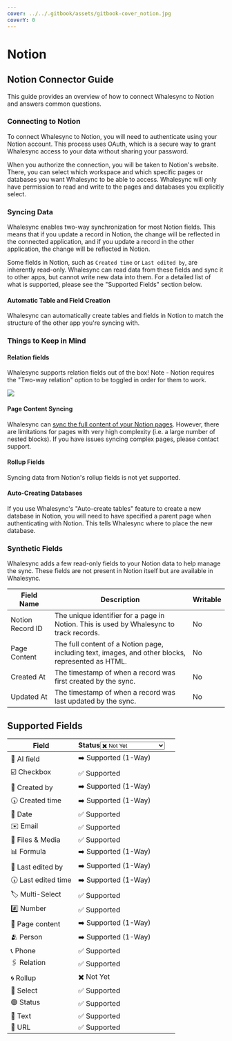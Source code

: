 ```yaml
---
cover: ../../.gitbook/assets/gitbook-cover_notion.jpg
coverY: 0
---
```


# Notion

## Notion Connector Guide

This guide provides an overview of how to connect Whalesync to Notion and answers common questions.

### Connecting to Notion

To connect Whalesync to Notion, you will need to authenticate using your Notion account. This process uses OAuth, which is a secure way to grant Whalesync access to your data without sharing your password.

When you authorize the connection, you will be taken to Notion's website. There, you can select which workspace and which specific pages or databases you want Whalesync to be able to access. Whalesync will only have permission to read and write to the pages and databases you explicitly select.

### Syncing Data

Whalesync enables two-way synchronization for most Notion fields. This means that if you update a record in Notion, the change will be reflected in the connected application, and if you update a record in the other application, the change will be reflected in Notion.

Some fields in Notion, such as `Created time` or `Last edited by`, are inherently read-only. Whalesync can read data from these fields and sync it to other apps, but cannot write new data into them. For a detailed list of what is supported, please see the "Supported Fields" section below.

#### Automatic Table and Field Creation

Whalesync can automatically create tables and fields in Notion to match the structure of the other app you're syncing with.

### Things to Keep in Mind

#### Relation fields

Whalesync supports relation fields out of the box! Note - Notion requires the "Two-way relation" option to be toggled in order for them to work.

![](<../../.gitbook/assets/Screenshot 2025-01-10 at 2.00.27 AM.png>)

#### Page Content Syncing

Whalesync can [sync the full content of your Notion pages](notion-page-sync.md). However, there are limitations for pages with very high complexity (i.e. a large number of nested blocks). If you have issues syncing complex pages, please contact support.

#### Rollup Fields

Syncing data from Notion's rollup fields is not yet supported.

#### Auto-Creating Databases

If you use Whalesync's "Auto-create tables" feature to create a new database in Notion, you will need to have specified a parent page when authenticating with Notion. This tells Whalesync where to place the new database.

### Synthetic Fields

Whalesync adds a few read-only fields to your Notion data to help manage the sync. These fields are not present in Notion itself but are available in Whalesync.

| Field Name       | Description                                                                                       | Writable |
| ---------------- | ------------------------------------------------------------------------------------------------- | -------- |
| Notion Record ID | The unique identifier for a page in Notion. This is used by Whalesync to track records.           | No       |
| Page Content     | The full content of a Notion page, including text, images, and other blocks, represented as HTML. | No       |
| Created At       | The timestamp of when a record was first created by the sync.                                     | No       |
| Updated At       | The timestamp of when a record was last updated by the sync.                                      | No       |

## Supported Fields

<table><thead><tr><th>Field</th><th>Status<select><option value="6c90dea3d4b34f409e73be79b7076c4a" label="✖️ Not Yet" color="blue"></option><option value="9e01356060cc4ea4988d69f72fe19d39" label="✅ Supported" color="blue"></option><option value="bd4357bee12749d0b80f7bc4a94ec3b5" label="➡️ Supported (1-Way)" color="blue"></option></select></th><th data-hidden></th></tr></thead><tbody><tr><td>🤖 AI field</td><td><span data-option="bd4357bee12749d0b80f7bc4a94ec3b5">➡️ Supported (1-Way)</span></td><td></td></tr><tr><td>☑️ Checkbox</td><td><span data-option="9e01356060cc4ea4988d69f72fe19d39">✅ Supported</span></td><td></td></tr><tr><td>🧑 Created by</td><td><span data-option="bd4357bee12749d0b80f7bc4a94ec3b5">➡️ Supported (1-Way)</span></td><td></td></tr><tr><td>🕠 Created time</td><td><span data-option="bd4357bee12749d0b80f7bc4a94ec3b5">➡️ Supported (1-Way)</span></td><td></td></tr><tr><td>📅 Date</td><td><span data-option="9e01356060cc4ea4988d69f72fe19d39">✅ Supported</span></td><td></td></tr><tr><td>✉️ Email</td><td><span data-option="9e01356060cc4ea4988d69f72fe19d39">✅ Supported</span></td><td></td></tr><tr><td>📂 Files &#x26; Media</td><td><span data-option="9e01356060cc4ea4988d69f72fe19d39">✅ Supported</span></td><td></td></tr><tr><td>📊 Formula</td><td><span data-option="bd4357bee12749d0b80f7bc4a94ec3b5">➡️ Supported (1-Way)</span></td><td></td></tr><tr><td>🧑 Last edited by</td><td><span data-option="bd4357bee12749d0b80f7bc4a94ec3b5">➡️ Supported (1-Way)</span></td><td></td></tr><tr><td>🕠 Last edited time</td><td><span data-option="bd4357bee12749d0b80f7bc4a94ec3b5">➡️ Supported (1-Way)</span></td><td></td></tr><tr><td>🏷️ Multi-Select</td><td><span data-option="9e01356060cc4ea4988d69f72fe19d39">✅ Supported</span></td><td></td></tr><tr><td>#️⃣ Number</td><td><span data-option="9e01356060cc4ea4988d69f72fe19d39">✅ Supported</span></td><td></td></tr><tr><td>📝 Page content</td><td><span data-option="bd4357bee12749d0b80f7bc4a94ec3b5">➡️ Supported (1-Way)</span></td><td></td></tr><tr><td>🫂 Person</td><td><span data-option="bd4357bee12749d0b80f7bc4a94ec3b5">➡️ Supported (1-Way)</span></td><td></td></tr><tr><td>📞 Phone</td><td><span data-option="9e01356060cc4ea4988d69f72fe19d39">✅ Supported</span></td><td></td></tr><tr><td>🖇️ Relation</td><td><span data-option="9e01356060cc4ea4988d69f72fe19d39">✅ Supported</span></td><td></td></tr><tr><td>🌀 Rollup</td><td><span data-option="6c90dea3d4b34f409e73be79b7076c4a">✖️ Not Yet</span></td><td></td></tr><tr><td>🔽 Select</td><td><span data-option="9e01356060cc4ea4988d69f72fe19d39">✅ Supported</span></td><td></td></tr><tr><td>🟢 Status</td><td><span data-option="9e01356060cc4ea4988d69f72fe19d39">✅ Supported</span></td><td></td></tr><tr><td>📝 Text</td><td><span data-option="9e01356060cc4ea4988d69f72fe19d39">✅ Supported</span></td><td></td></tr><tr><td>🔗 URL</td><td><span data-option="9e01356060cc4ea4988d69f72fe19d39">✅ Supported</span></td><td></td></tr></tbody></table>

## &#x20;<a href="#h_bccce14d8a" id="h_bccce14d8a"></a>



